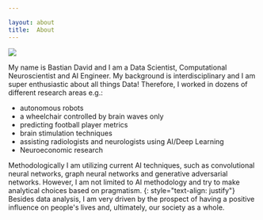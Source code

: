 ```yaml
---

layout: about
title:  About
---
```




<img class="aboutimg" src="/assets/me.jpg">

My name is Bastian David and I am a Data Scientist, Computational Neuroscientist and AI Engineer.
My background is interdisciplinary and I am super enthusiastic about all things Data! Therefore, I worked in dozens of different research areas e.g.: 
* autonomous robots 
* a wheelchair controlled by brain waves only
* predicting football player metrics
* brain stimulation techniques 
* assisting radiologists and neurologists using AI/Deep Learning
* Neuroeconomic research

Methodologically I am utilizing current AI techniques, such as convolutional neural networks, graph neural networks and generative adversarial networks. However, I am not limited to AI methodology and try to make analytical choices based on pragmatism.
{: style="text-align: justify"}
Besides data analysis, I am very driven by the prospect of having a positive influence on people's lives and, ultimately, our society as a whole.

